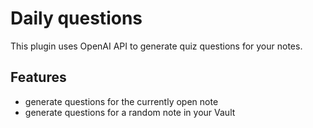 # Daily questions

This plugin uses OpenAI API to generate quiz questions for your notes.

## Features
- generate questions for the currently open note
- generate questions for a random note in your Vault
